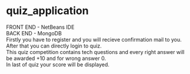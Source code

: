 # quiz_application

FRONT END - NetBeans IDE<br>
BACK END - MongoDB<br>
Firstly you have to register and you will recieve confirmation mail to you.<br>
After that you can directly login to quiz.<br>
This quiz competition contains tech questions and every right answer will be awarded +10 and for wrong answer 0.<br>
In last of quiz your score will be displayed.
